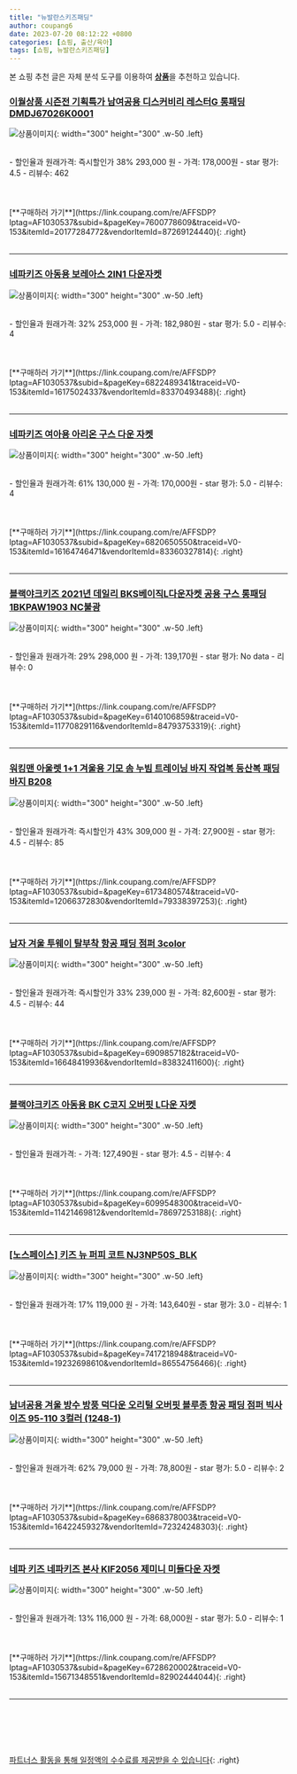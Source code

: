 ```yaml
---
title: "뉴발란스키즈패딩"
author: coupang6
date: 2023-07-20 08:12:22 +0800
categories: [쇼핑, 출산/육아]
tags: [쇼핑, 뉴발란스키즈패딩]
---
```


본 쇼핑 추천 글은 자체 분석 도구를 이용하여 [**상품**](https://link.coupang.com/a/bao1ui)을 추천하고 있습니다.

### [이월상품 시즌전 기획특가 남여공용 디스커비리 레스터G 롱패딩 DMDJ67026K0001](https://link.coupang.com/re/AFFSDP?lptag=AF1030537&subid=&pageKey=7600778609&traceid=V0-153&itemId=20177284772&vendorItemId=87269124440)

![상품이미지](https://thumbnail10.coupangcdn.com/thumbnails/remote/230x230ex/image/vendor_inventory/9a73/719452d4103f6b2a5863198a1ddfe5c281eba8b157cbc0f13ba829962e71.png){: width="300" height="300" .w-50 .left}


<br>
- 할인율과 원래가격: 즉시할인가 38%  293,000   원
- 가격: 178,000원
- star 평가: 4.5
- 리뷰수: 462
<br>
<br>
<br>
<br>
[**구매하러 가기**](https://link.coupang.com/re/AFFSDP?lptag=AF1030537&subid=&pageKey=7600778609&traceid=V0-153&itemId=20177284772&vendorItemId=87269124440){: .right}
<br>
<br>

---

### [네파키즈 아동용 보레아스 2IN1 다운자켓](https://link.coupang.com/re/AFFSDP?lptag=AF1030537&subid=&pageKey=6822489341&traceid=V0-153&itemId=16175024337&vendorItemId=83370493488)

![상품이미지](https://thumbnail6.coupangcdn.com/thumbnails/remote/230x230ex/image/retail/images/2022/10/05/11/2/20caaeaa-a5fc-4145-ae24-5c5a603d22ba.jpg){: width="300" height="300" .w-50 .left}


<br>
- 할인율과 원래가격: 32%  253,000   원
- 가격: 182,980원
- star 평가: 5.0
- 리뷰수: 4
<br>
<br>
<br>
<br>
[**구매하러 가기**](https://link.coupang.com/re/AFFSDP?lptag=AF1030537&subid=&pageKey=6822489341&traceid=V0-153&itemId=16175024337&vendorItemId=83370493488){: .right}
<br>
<br>

---

### [네파키즈 여아용 아리온 구스 다운 자켓](https://link.coupang.com/re/AFFSDP?lptag=AF1030537&subid=&pageKey=6820650550&traceid=V0-153&itemId=16164746471&vendorItemId=83360327814)

![상품이미지](https://thumbnail8.coupangcdn.com/thumbnails/remote/230x230ex/image/retail/images/2022/10/04/16/3/d5276df9-57cb-4438-92e8-30169ef3751d.jpg){: width="300" height="300" .w-50 .left}


<br>
- 할인율과 원래가격: 61%  130,000   원
- 가격: 170,000원
- star 평가: 5.0
- 리뷰수: 4
<br>
<br>
<br>
<br>
[**구매하러 가기**](https://link.coupang.com/re/AFFSDP?lptag=AF1030537&subid=&pageKey=6820650550&traceid=V0-153&itemId=16164746471&vendorItemId=83360327814){: .right}
<br>
<br>

---

### [블랙야크키즈 2021년 데일리 BKS베이직L다운자켓 공용 구스 롱패딩 1BKPAW1903 NC불광](https://link.coupang.com/re/AFFSDP?lptag=AF1030537&subid=&pageKey=6140106859&traceid=V0-153&itemId=11770829116&vendorItemId=84793753319)

![상품이미지](https://thumbnail6.coupangcdn.com/thumbnails/remote/230x230ex/image/vendor_inventory/f9ec/853b4c97216ef9ecb15f11d9ae866b18329d427dfd427a20b09049587472.JPG){: width="300" height="300" .w-50 .left}


<br>
- 할인율과 원래가격: 29%  298,000   원
- 가격: 139,170원
- star 평가: No data
- 리뷰수: 0
<br>
<br>
<br>
<br>
[**구매하러 가기**](https://link.coupang.com/re/AFFSDP?lptag=AF1030537&subid=&pageKey=6140106859&traceid=V0-153&itemId=11770829116&vendorItemId=84793753319){: .right}
<br>
<br>

---

### [워킹맨 아울렛 1+1 겨울용 기모 솜 누빔 트레이닝 바지 작업복 등산복 패딩바지 B208](https://link.coupang.com/re/AFFSDP?lptag=AF1030537&subid=&pageKey=6173480574&traceid=V0-153&itemId=12066372830&vendorItemId=79338397253)

![상품이미지](https://thumbnail6.coupangcdn.com/thumbnails/remote/230x230ex/image/vendor_inventory/5476/35456866fc0ba946961de2ca118df7d27bd5539104cc3c22c621a6d8f689.jpg){: width="300" height="300" .w-50 .left}


<br>
- 할인율과 원래가격: 즉시할인가 43%  309,000   원
- 가격: 27,900원
- star 평가: 4.5
- 리뷰수: 85
<br>
<br>
<br>
<br>
[**구매하러 가기**](https://link.coupang.com/re/AFFSDP?lptag=AF1030537&subid=&pageKey=6173480574&traceid=V0-153&itemId=12066372830&vendorItemId=79338397253){: .right}
<br>
<br>

---

### [남자 겨울 투웨이 탈부착 항공 패딩 점퍼 3color](https://link.coupang.com/re/AFFSDP?lptag=AF1030537&subid=&pageKey=6909857182&traceid=V0-153&itemId=16648419936&vendorItemId=83832411600)

![상품이미지](https://thumbnail8.coupangcdn.com/thumbnails/remote/230x230ex/image/vendor_inventory/919c/7ab78487d1e7cdc5c8797662c841fa57cd45269a9adf5c2bd184e20dfc0e.jpg){: width="300" height="300" .w-50 .left}


<br>
- 할인율과 원래가격: 즉시할인가 33%  239,000   원
- 가격: 82,600원
- star 평가: 4.5
- 리뷰수: 44
<br>
<br>
<br>
<br>
[**구매하러 가기**](https://link.coupang.com/re/AFFSDP?lptag=AF1030537&subid=&pageKey=6909857182&traceid=V0-153&itemId=16648419936&vendorItemId=83832411600){: .right}
<br>
<br>

---

### [블랙야크키즈 아동용 BK C코지 오버핏 L다운 자켓](https://link.coupang.com/re/AFFSDP?lptag=AF1030537&subid=&pageKey=6099548300&traceid=V0-153&itemId=11421469812&vendorItemId=78697253188)

![상품이미지](https://thumbnail9.coupangcdn.com/thumbnails/remote/230x230ex/image/rs_quotation_api/2ly7kkh4/72f42741dc874d28bd290783ff002e00.jpg){: width="300" height="300" .w-50 .left}


<br>
- 할인율과 원래가격: 
- 가격: 127,490원
- star 평가: 4.5
- 리뷰수: 4
<br>
<br>
<br>
<br>
[**구매하러 가기**](https://link.coupang.com/re/AFFSDP?lptag=AF1030537&subid=&pageKey=6099548300&traceid=V0-153&itemId=11421469812&vendorItemId=78697253188){: .right}
<br>
<br>

---

### [[노스페이스] 키즈 뉴 퍼피 코트 NJ3NP50S_BLK](https://link.coupang.com/re/AFFSDP?lptag=AF1030537&subid=&pageKey=7417218948&traceid=V0-153&itemId=19232698610&vendorItemId=86554756466)

![상품이미지](https://thumbnail7.coupangcdn.com/thumbnails/remote/230x230ex/image/vendor_inventory/4767/76927ab7798e4abbf111b32e6596723f32014bf2a01edb62fc40d8ccef11.jpg){: width="300" height="300" .w-50 .left}


<br>
- 할인율과 원래가격: 17%  119,000   원
- 가격: 143,640원
- star 평가: 3.0
- 리뷰수: 1
<br>
<br>
<br>
<br>
[**구매하러 가기**](https://link.coupang.com/re/AFFSDP?lptag=AF1030537&subid=&pageKey=7417218948&traceid=V0-153&itemId=19232698610&vendorItemId=86554756466){: .right}
<br>
<br>

---

### [남녀공용 겨울 방수 방풍 덕다운 오리털 오버핏 블루종 항공 패딩 점퍼 빅사이즈 95-110 3컬러 (1248-1)](https://link.coupang.com/re/AFFSDP?lptag=AF1030537&subid=&pageKey=6868378003&traceid=V0-153&itemId=16422459327&vendorItemId=72324248303)

![상품이미지](https://thumbnail10.coupangcdn.com/thumbnails/remote/230x230ex/image/vendor_inventory/34fc/dcc4f2e33c95fa513fdcab97c50c4a8f05135e29f4cb556792b20df197ae.png){: width="300" height="300" .w-50 .left}


<br>
- 할인율과 원래가격: 62%  79,000   원
- 가격: 78,800원
- star 평가: 5.0
- 리뷰수: 2
<br>
<br>
<br>
<br>
[**구매하러 가기**](https://link.coupang.com/re/AFFSDP?lptag=AF1030537&subid=&pageKey=6868378003&traceid=V0-153&itemId=16422459327&vendorItemId=72324248303){: .right}
<br>
<br>

---

### [네파 키즈 네파키즈 본사 KIF2056 제미니 미들다운 자켓](https://link.coupang.com/re/AFFSDP?lptag=AF1030537&subid=&pageKey=6728620002&traceid=V0-153&itemId=15671348551&vendorItemId=82902444044)

![상품이미지](https://thumbnail9.coupangcdn.com/thumbnails/remote/230x230ex/image/vendor_inventory/2cbf/18c22bcf13b5f0c78e4d8ec2a64aedf07eb87a1fae1f0e7691b4341b6146.jpg){: width="300" height="300" .w-50 .left}


<br>
- 할인율과 원래가격: 13%  116,000   원
- 가격: 68,000원
- star 평가: 5.0
- 리뷰수: 1
<br>
<br>
<br>
<br>
[**구매하러 가기**](https://link.coupang.com/re/AFFSDP?lptag=AF1030537&subid=&pageKey=6728620002&traceid=V0-153&itemId=15671348551&vendorItemId=82902444044){: .right}
<br>
<br>

---
<br><br><br><br><br> [파트너스 활동을 통해 일정액의 수수료를 제공받을 수 있습니다](https://link.coupang.com/a/bao1ui){: .right}